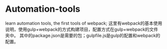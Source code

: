 # Automation-tools
learn automation tools,
the first tools of webpack;
这里有webpack的基本使用说明，使用gulp+webpack的方式构建项目，配置方式在gulp+webpack的文件夹中。
其中的package.json是需要的包；gulpfile.js是gulp的配置和webpack的配置。

